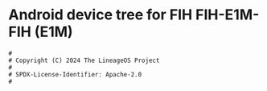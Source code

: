 # Android device tree for FIH FIH-E1M-FIH (E1M)

```
#
# Copyright (C) 2024 The LineageOS Project
#
# SPDX-License-Identifier: Apache-2.0
#
```
